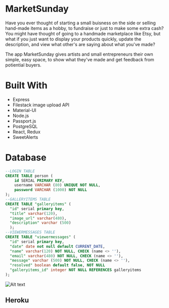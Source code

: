 # MarketSunday
Have you ever thought of starting a small buisness on the side or selling hand-made items as a hobby, to fundraise or just to make some extra cash? You might have thought of going to a handmade marketplace like Etsy, but what if you just want to display your products quickly, update the description, and view what other's are saying about what you've made? 

The app MarketSunday gives artists and small entrepreneurs their own simple, easy space, to show what they've made and get feedback from potiential buyers. 

# Built With
* Express
* Filestack image upload API
* Material-UI
* Node.js
* Passport.js
* PostgreSQL
* React, Redux
* SweetAlerts


# Database

```SQL
--LOGIN TABLE
CREATE TABLE person (
    id SERIAL PRIMARY KEY,
    username VARCHAR (80) UNIQUE NOT NULL,
    password VARCHAR (1000) NOT NULL
);
--GALLERYITEMS TABLE
CREATE TABLE "galleryitems" (
  "id" serial primary key,
  "title" varchar(120),
  "image_url" varchar(480),
  "description" varchar (500)
  );
--VIEWERMESSAGES TABLE
CREATE TABLE "viewermessages" (
  "id" serial primary key,
  "date" date not null default CURRENT_DATE,
  "name" varchar(120) NOT NULL, CHECK (name <> ''),
  "email" varchar(480) NOT NULL, CHECK (name <> ''),
  "message" varchar (500) NOT NULL, CHECK (name <> ''),
  "resolved" boolean default false, NOT NULL
  "galleryitems_id" integer NOT NULL REFERENCES galleryitems
);
```

![Alt text]('/FrontPage.png')

## Heroku

